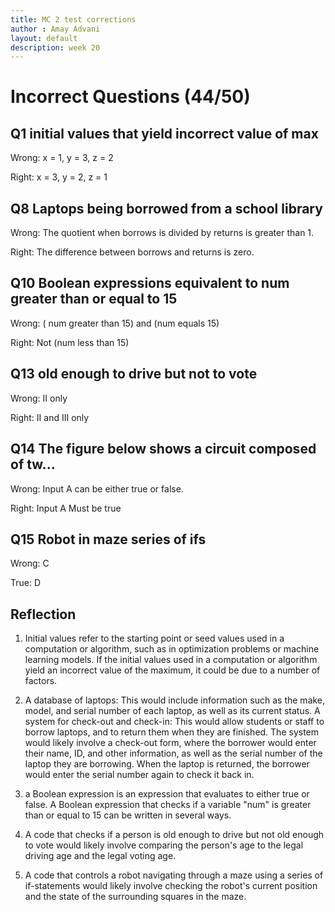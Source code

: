 ```yaml
---
title: MC 2 test corrections
author : Amay Advani
layout: default
description: week 20
---
```


# Incorrect Questions (44/50)

## Q1 initial values that yield incorrect value of max

Wrong: x = 1, y = 3, z = 2

Right: x = 3, y = 2, z = 1 


## Q8 Laptops being borrowed from a school library

Wrong: The quotient when borrows is divided by returns is greater than 1.

Right: The difference between borrows and returns is zero.


## Q10 Boolean expressions equivalent to num greater than or equal to 15

Wrong: ( num greater than 15) and (num equals 15)

Right: Not (num less than 15)


## Q13 old enough to drive but not to vote

Wrong: II only

Right: II and III only


## Q14 The figure below shows a circuit composed of tw...

Wrong: Input A can be either true or false.

Right: Input A Must be true


## Q15 Robot in maze series of ifs

Wrong: C

True: D

## Reflection

   1) Initial values refer to the starting point or seed values used in a computation or algorithm, such as in optimization problems or machine learning models. If the initial values used in a computation or algorithm yield an incorrect value of the maximum, it could be due to a number of factors.

   2) A database of laptops: This would include information such as the make, model, and serial number of each laptop, as well as its current status. A system for check-out and check-in: This would allow students or staff to borrow laptops, and to return them when they are finished. The system would likely involve a check-out form, where the borrower would enter their name, ID, and other information, as well as the serial number of the laptop they are borrowing. When the laptop is returned, the borrower would enter the serial number again to check it back in.

   3) a Boolean expression is an expression that evaluates to either true or false. A Boolean expression that checks if a variable "num" is greater than or equal to 15 can be written in several ways.

   4) A code that checks if a person is old enough to drive but not old enough to vote would likely involve comparing the person's age to the legal driving age and the legal voting age. 

   5) A code that controls a robot navigating through a maze using a series of if-statements would likely involve checking the robot's current position and the state of the surrounding squares in the maze.
